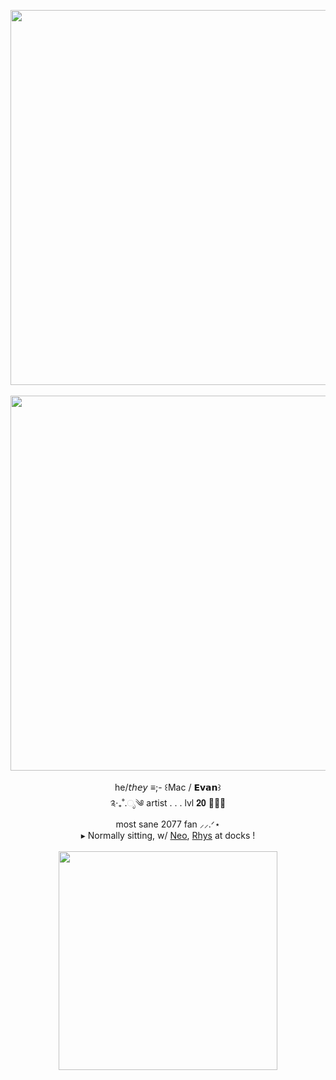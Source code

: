 <p align="center">
<img src="https://i.imgur.com/UtQFE9H.jpeg" width="600px">
<br>
<br><img src="https://dividers.crd.co/assets/images/gallery04/937bcf07.gif?v=05d33f91" width="600px">
<br><br>  he/𝘵𝘩𝘦𝘺 ≡;- ꒰Mac / 𝗘𝘃𝗮𝗻꒱
<br> ༉‧₊˚.ೃ༄ artist . . . lvl 𝟐𝟎 ٠࣪⭑
<br> most sane 2077 fan ⸝⸝.ᐟ⋆
<br> ▸ Normally sitting, w/ <a href="https://github.com/Neonoirr">Neo</a>, <a href="https://github.com/OFFICERCHAMBERS">Rhys</a> at docks !
<br>
<br><img src="https://64.media.tumblr.com/324adb67dfea801facdff833caf3ee55/19a3af6580aac99b-6e/s500x750/e6b8e66ab8d2eaae6780c9a05ab4e98c43ac98da.gifv" width="350px">
